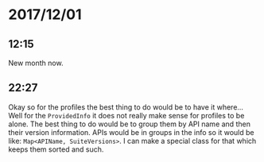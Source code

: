 # 2017/12/01

## 12:15

New month now.

## 22:27

Okay so for the profiles the best thing to do would be to have it where...
Well for the `ProvidedInfo` it does not really make sense for profiles to
be alone. The best thing to do would be to group them by API name and then
their version information. APIs would be in groups in the info so it would
be like: `Map<APIName, SuiteVersions>`. I can make a special class for that
which keeps them sorted and such.
